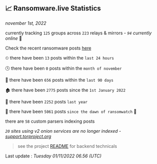 
## 📈 Ransomware.live Statistics
_november 1st, 2022_

currently tracking `125` groups across `223` relays & mirrors - _`94` currently online_ 📡

Check the recent ransomware posts [here](https://www.ransomware.live/#/recentposts)


⏲ there have been `13` posts within the `last 24 hours`

🕓 there have been `0` posts within the `month of november`

📅 there have been `656` posts within the `last 90 days`

🏚 there have been `2775` posts since the `1st January 2022`

🚀 there have been `2252` posts `last year`

🦕 there have been `5061` posts `since the dawn of ransomwatch` 🐣

there are `58` custom parsers indexing posts

_`20` sites using v2 onion services are no longer indexed - [support.torproject.org](https://support.torproject.org/onionservices/v2-deprecation/)_

> see the project [README](https://github.com/jmousqueton/ransomwatch#readme) for backend technicals



Last update : _Tuesday 01/11/2022 06.56 (UTC)_


